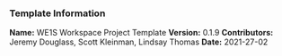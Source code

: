 ### Template Information

**Name:** WE1S Workspace Project Template
**Version:** 0.1.9
**Contributors:** Jeremy Douglass, Scott Kleinman, Lindsay Thomas
**Date:** 2021-27-02